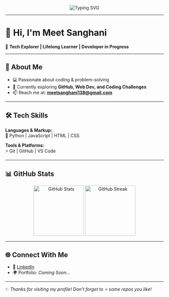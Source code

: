 <!-- Typing SVG Banner -->
<p align="center">
  <img src="https://readme-typing-svg.herokuapp.com?size=25&duration=4000&color=00F7FF&center=true&vCenter=true&width=700&lines=Hi+%F0%9F%91%8B%2C+I'm+Meet+Sanghani;Tech+Enthusiast+%F0%9F%92%BB;Lifelong+Learner+%F0%9F%8C%9F;Developer+in+Progress+🚀" alt="Typing SVG" />
</p>

---

# 👋 Hi, I'm Meet Sanghani  

🚀 **Tech Explorer | Lifelong Learner | Developer in Progress**  

---

## 🌟 About Me  
- 💻 Passionate about coding & problem-solving  
- 🌱 Currently exploring **GitHub, Web Dev, and Coding Challenges**  
- 📫 Reach me at: **meetsanghani138@gmail.com**  

---

## 🛠️ Tech Skills  

**Languages & Markup:**  
🔹 Python | JavaScript | HTML | CSS  

**Tools & Platforms:**  
⚡ Git | GitHub | VS Code  

---

## 📊 GitHub Stats  

<p align="center">
  <img src="https://github-readme-stats.vercel.app/api?username=meetsanghani138&show_icons=true&theme=tokyonight" alt="GitHub Stats" height="160" />
  <img src="https://github-readme-streak-stats.herokuapp.com/?user=meetsanghani138&theme=tokyonight" alt="GitHub Streak" height="160" />
</p>  

---

## 🌐 Connect With Me  

- 💼 [LinkedIn](https://www.linkedin.com/)  
- 🌍 Portfolio: *Coming Soon...*  

---

✨ *Thanks for visiting my profile! Don’t forget to ⭐ some repos you like!*  
